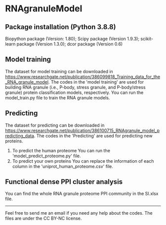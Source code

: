 # RNAgranuleModel
## Package installation (Python 3.8.8)
Biopython package (Version: 1.80);
Scipy package (Version 1.9.3);
scikit-learn package (Version 1.3.0);
dcor package (Version 0.6)

## Model training
The dataset for model training can be downloaded in https://www.researchgate.net/publication/386099818_Training_data_for_the_RNA_granule_model.
The codes in the 'model training' are used for building RNA granule (i.e., P-body, stress granule, and P-body/stress granule) protein classification models, respectively.
You can run the model_train.py file to train the RNA granule models.

## Predicting
The dataset for predicting can be downloaded in https://www.researchgate.net/publication/386100715_RNAgranule_model_predicting_data.
The codes in the 'Predicting' are used for predicting new proteins.
1. To predict the human proteome
   You can run the 'model_predict_proteome.py' file.
2. To predict your own proteins
   You can replace the information of each column in the 'uniprot_human_proteome.csv' file.

## Functional dense PPI cluster analysis
You can find the whole RNA granule proteome PPI community in the SI.xlsx file.

------------------------------------------------------------------------------
Feel free to send me an email if you need any help about the codes.
The files are under the CC BY-NC license.
